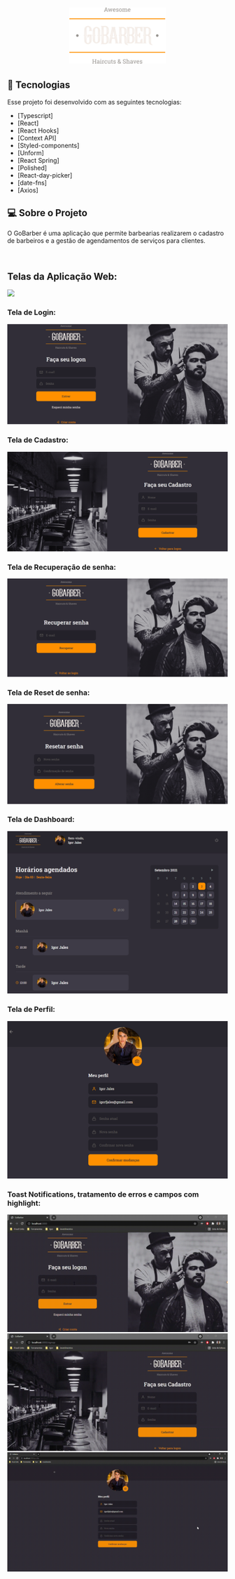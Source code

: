 <h1 align="center">
    <img alt="GoBarber" title="GoBarber" src="src/assets/for-readme/logo.svg" width="220px" />
</h1>

## 🚀 Tecnologias

Esse projeto foi desenvolvido com as seguintes tecnologias:

- [Typescript]
- [React]
- [React Hooks]
- [Context API]
- [Styled-components]
- [Unform]
- [React Spring]
- [Polished]
- [React-day-picker]
- [date-fns]
- [Axios]

## 💻 Sobre o Projeto

O GoBarber é uma aplicação que permite barbearias realizarem o cadastro de barbeiros e a gestão de agendamentos de serviços para clientes.

<br>

## Telas da Aplicação Web: 

<img src="src/assets/for-readme/gifs/video1.gif">

### Tela de Login:

<img src="src/assets/for-readme/tela-login.png">

### Tela de Cadastro:

<img src="src/assets/for-readme/cadastro.png">

### Tela de Recuperação de senha:

<img src="src/assets/for-readme/recupera-senha.png">

### Tela de Reset de senha:

<img src="src/assets/for-readme/reset-senha.png">

### Tela de Dashboard:

<img src="src/assets/for-readme/dashboard.png">

### Tela de Perfil:

<img src="src/assets/for-readme/profile.png">

### Toast Notifications, tratamento de erros e campos com highlight:

<img src="src/assets/for-readme/gifs/video2.gif">
<img src="src/assets/for-readme/gifs/video3.gif">
<img src="src/assets/for-readme/gifs/video4.gif">

